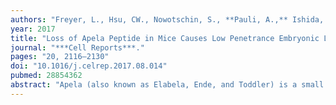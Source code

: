 ```yaml
---
authors: "Freyer, L., Hsu, CW., Nowotschin, S., **Pauli, A.,** Ishida, J., Kuba, K., Fukamizu, A., Schier, AF., Hoodless, PA., Dickinson, ME., Hadjantonakis, AK."
year: 2017
title: "Loss of Apela Peptide in Mice Causes Low Penetrance Embryonic Lethality and Defects in Early Mesodermal Derivatives"
journal: "***Cell Reports***."
pages: "20, 2116–2130"
doi: "10.1016/j.celrep.2017.08.014"
pubmed: 28854362
abstract: "Apela (also known as Elabela, Ende, and Toddler) is a small signaling peptide that activates the G-protein-coupled receptor Aplnr to stimulate cell migration during zebrafish gastrulation. Here, using CRISPR/ Cas9 to generate a null, reporter-expressing allele, we study the role of Apela in the developing mouse embryo. We found that loss of Apela results in low-penetrance cardiovascular defects that manifest after the onset of circulation. Three-dimensional micro-computed tomography revealed a higher penetrance of vascular remodeling defects, from which some mutants recover, and identified extraembryonic anomalies as the earliest morphological distinction in Apela mutant embryos. Transcriptomics at late gastrulation identified aberrant upregulation of erythroid and myeloid markers in mutant embryos prior to the appearance of physical malformations. Double-mutant analyses showed that loss of Apela signaling impacts early Aplnr-expressing mesodermal populations independently of the alternative ligand Apelin, leading to lethal cardiac defects in some Apela null embryos."
---
```

